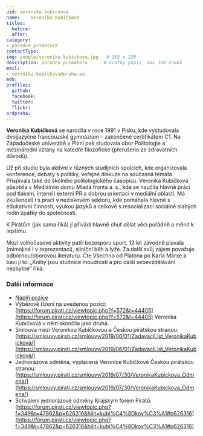 ```yaml
---
uid: veronika.kubickova
name:    Veronika Kubičková
titles:
  before: 
  after:
category:                
- poradce_primatora
contactType: 
img: people/veronika-kubickova.jpg   # 165 x 220
description: poradce primátora    	# kratký popis, max 160 znaků
mail:
- veronika.kubickova@praha.eu
mob: 
profiles:
  github:       
  facebook:    
  twitter: 		  
  flickr:		  
ordpraha: 
---
```


**Veronika Kubičková** se narodila v roce 1991 v Písku, kde vystudovala dvojjazyčné francouzské gymnázium – zakončené certifikátem C1. Na Západočeské univerzitě v Plzni pak studovala obor Politologie a mezinárodní vztahy na katedře filozofické (přerušeno ze zdravotních důvodů).

Už při studiu byla aktivní v různých studijních spolcích, kde organizovala konference, debaty s politiky, veřejné diskuze na současná témata. Přispívala také do školního politologického časopisu.
Veronika Kubičková působila v Mediálním domu Mladá fronta a. s., kde se naučila hlavně práci pod tlakem, interní i externí PR a dobrou orientaci v mediální oblasti. Má zkušenosti i s prací v neziskovém sektoru, kde pomáhala hlavně s edukativní činností, výukou jazyků a celkově s resocializací sociálně slabých rodin zpátky do společnosti.

K Pirátům (jak sama říká) jí přivádí hlavně chuť dělat věci pořádně a měnit k lepšímu.

Mezi volnočasové aktivity patří bezesporu sport. 12 let závodně plavala (mimojiné i v reprezentaci), silniční běh a lyže. Za další svůj zájem považuje odbornou/oborovou literaturu. Čte Všechno od Platóna po Karla Marxe a baví jí to. „Knihy jsou studnice moudrosti a pro další sebevzdělávání nezbytné” říká.

### Další informace

* [Náplň pozice](/assets/pdf/napln-prace/kubickova.pdf)
* Výběrové řízení na uvedenou pozici: [https://forum.pirati.cz/viewtopic.php?f=572&t=44405](https://forum.pirati.cz/viewtopic.php?f=572&t=44405) Veronika Kubičková v něm skončila jako druhá.
* Smlouva mezi Veronikou Kubičkovou a Českou pirátskou stranou: [https://smlouvy.pirati.cz/smlouvy/2019/06/01/ZadavaciList_VeronikaKubickova/](https://smlouvy.pirati.cz/smlouvy/2019/06/01/ZadavaciList_VeronikaKubickova/)
* Jednorázová odměna, vyplacená Veronice Kubičkové Českou pirátskou stranou: [https://smlouvy.pirati.cz/smlouvy/2019/07/30/VeronikaKubickova_Odmena/](https://smlouvy.pirati.cz/smlouvy/2019/07/30/VeronikaKubickova_Odmena/)
* Schválení jednorázové odměny Krajským fórem Pirátů: [https://forum.pirati.cz/viewtopic.php?f=349&t=47862&p=626316&hilit=kubi%C4%8Dkov%C3%A1#p626316](https://forum.pirati.cz/viewtopic.php?f=349&t=47862&p=626316&hilit=kubi%C4%8Dkov%C3%A1#p626316)

